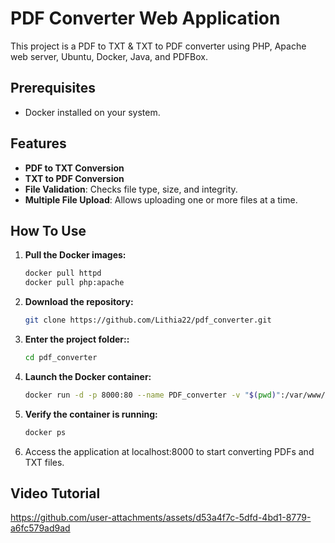 # PDF Converter Web Application

This project is a PDF to TXT & TXT to PDF converter using PHP, Apache web server, Ubuntu, Docker, Java, and PDFBox.

## Prerequisites

- Docker installed on your system.

## Features

- **PDF to TXT Conversion**
- **TXT to PDF Conversion**
- **File Validation**: Checks file type, size, and integrity.
- **Multiple File Upload**: Allows uploading one or more files at a time.

## How To Use

1. **Pull the Docker images:**
   
   ```bash
   docker pull httpd
   docker pull php:apache
   ```

2. **Download the repository:**
   
   ```bash
   git clone https://github.com/Lithia22/pdf_converter.git
   ```
   
3. **Enter the project folder::**
   
   ```bash 
   cd pdf_converter
   ```
   
4. **Launch the Docker container:**
   
   ```bash
   docker run -d -p 8000:80 --name PDF_converter -v "$(pwd)":/var/www/html php:apache
   ```
   
5. **Verify the container is running:**
   
   ```bash
   docker ps
   ```
   
6. Access the application at localhost:8000 to start converting PDFs and TXT files.

## Video Tutorial

https://github.com/user-attachments/assets/d53a4f7c-5dfd-4bd1-8779-a6fc579ad9ad




